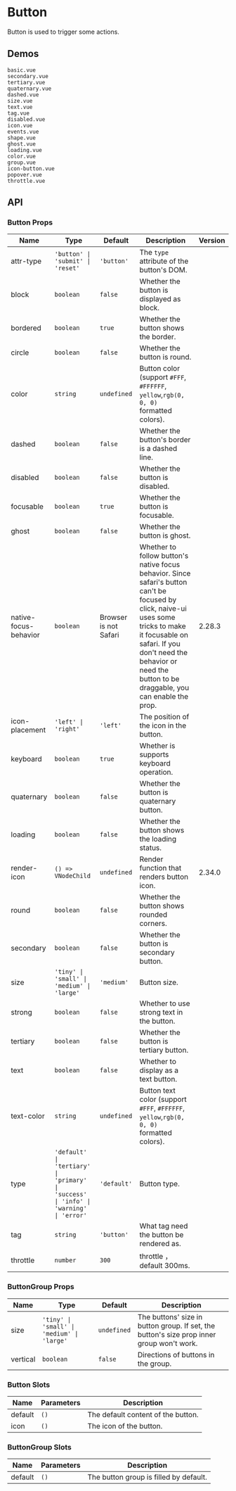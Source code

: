 # Button

Button is used to trigger some actions.

## Demos

```demo
basic.vue
secondary.vue
tertiary.vue
quaternary.vue
dashed.vue
size.vue
text.vue
tag.vue
disabled.vue
icon.vue
events.vue
shape.vue
ghost.vue
loading.vue
color.vue
group.vue
icon-button.vue
popover.vue
throttle.vue
```

## API

### Button Props

| Name | Type | Default | Description | Version |
| --- | --- | --- | --- | --- |
| attr-type | `'button' \| 'submit' \| 'reset'` | `'button'` | The `type` attribute of the button's DOM. |  |
| block | `boolean` | `false` | Whether the button is displayed as block. |  |
| bordered | `boolean` | `true` | Whether the button shows the border. |  |
| circle | `boolean` | `false` | Whether the button is round. |  |
| color | `string` | `undefined` | Button color (support `#FFF`, `#FFFFFF`, `yellow`,`rgb(0, 0, 0)` formatted colors). |  |
| dashed | `boolean` | `false` | Whether the button's border is a dashed line. |  |
| disabled | `boolean` | `false` | Whether the button is disabled. |  |
| focusable | `boolean` | `true` | Whether the button is focusable. |  |
| ghost | `boolean` | `false` | Whether the button is ghost. |  |
| native-focus-behavior | `boolean` | Browser is not Safari | Whether to follow button's native focus behavior. Since safari's button can't be focused by click, naive-ui uses some tricks to make it focusable on safari. If you don't need the behavior or need the button to be draggable, you can enable the prop. | 2.28.3 |
| icon-placement | `'left' \| 'right'` | `'left'` | The position of the icon in the button. |  |
| keyboard | `boolean` | `true` | Whether is supports keyboard operation. |  |
| quaternary | `boolean` | `false` | Whether the button is quaternary button. |  |
| loading | `boolean` | `false` | Whether the button shows the loading status. |  |
| render-icon | `() => VNodeChild` | `undefined` | Render function that renders button icon. | 2.34.0 |
| round | `boolean` | `false` | Whether the button shows rounded corners. |  |
| secondary | `boolean` | `false` | Whether the button is secondary button. |  |
| size | `'tiny' \| 'small' \| 'medium' \| 'large'` | `'medium'` | Button size. |  |
| strong | `boolean` | `false` | Whether to use strong text in the button. |  |
| tertiary | `boolean` | `false` | Whether the button is tertiary button. |  |
| text | `boolean` | `false` | Whether to display as a text button. |  |
| text-color | `string` | `undefined` | Button text color (support `#FFF`, `#FFFFFF`, `yellow`,`rgb(0, 0, 0)` formatted colors). |  |
| type | `'default' \| 'tertiary' \| 'primary' \| 'success' \| 'info' \| 'warning' \| 'error'` | `'default'` | Button type. |  |
| tag | `string` | `'button'` | What tag need the button be rendered as. |  |
| throttle | `number` | `300` | throttle ，default 300ms. |  |

### ButtonGroup Props

| Name | Type | Default | Description |
| --- | --- | --- | --- |
| size | `'tiny' \| 'small' \| 'medium' \| 'large'` | `undefined` | The buttons' size in button group. If set, the button's size prop inner group won't work. |
| vertical | `boolean` | `false` | Directions of buttons in the group. |

### Button Slots

| Name    | Parameters | Description                        |
| ------- | ---------- | ---------------------------------- |
| default | `()`       | The default content of the button. |
| icon    | `()`       | The icon of the button.            |

### ButtonGroup Slots

| Name    | Parameters | Description                            |
| ------- | ---------- | -------------------------------------- |
| default | `()`       | The button group is filled by default. |
